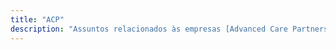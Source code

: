 ```yaml
---
title: "ACP"
description: "Assuntos relacionados às empresas [Advanced Care Partners](https://www.advancedcarepartners.com/) e [ACP Brasil](/)."
---
```

